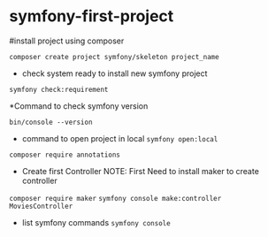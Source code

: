 # symfony-first-project

#install project using composer

`composer create project symfony/skeleton project_name`

* check system ready to install new symfony project

`symfony check:requirement`

*Command to check symfony version

`bin/console --version`

* command to open project in local
`symfony open:local`

`composer require annotations`

* Create first Controller
NOTE: First Need to install maker to create controller

`composer require maker`
`symfony console make:controller MoviesController`

* list symfony commands
`symfony console`
